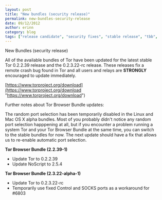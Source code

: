 ```yaml
---
layout: post
title: "New bundles (security release)"
permalink: new-bundles-security-release
date: 09/12/2012
author: erinn
category: blog
tags: ["release candidate", "security fixes", "stable release", "tbb", "tor", "tor browser bundle"]
---
```


New Bundles (security release)

All of the available bundles of Tor have been updated for the latest stable Tor 0.2.2.39 release and the 0.2.3.22-rc release. These releases fix a remote crash bug found in Tor and all users and relays are **STRONGLY** encouraged to update immediately.

[https://www.torproject.org/download](https://www.torproject.org/download "https://www.torproject.org/download")

Further notes about Tor Browser Bundle updates:

The random port selection has been temporarily disabled in the Linux and Mac OS X alpha bundles. Most of you probably didn't notice any random port selection happpening at all, but if you encounter a problem running a system Tor and your Tor Browser Bundle at the same time, you can switch to the stable bundles for now. The next update should have a fix that allows us to re-enable automatic port selection.

**Tor Browser Bundle (2.2.39-1)**

- Update Tor to 0.2.2.39
- Update NoScript to 2.5.4

**Tor Browser Bundle (2.3.22-alpha-1)**

- Update Tor to 0.2.3.22-rc
- Temporarily use fixed Control and SOCKS ports as a workaround for #6803

